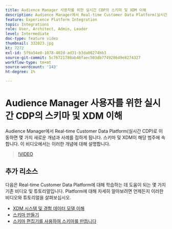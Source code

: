 ```yaml
---
title: Audience Manager 사용자를 위한 실시간 CDP의 스키마 및 XDM 이해
description: Audience Manager에서 Real-time Customer Data Platform(실시간 CDP)로 이동하면 몇 가지 새로운 개념과 사례를 접하게 됩니다. 스키마 및 XDM이 해당 범주에 속합니다. 이 비디오에서는 이러한 개념에 대해 설명합니다.
feature: Experience Platform Integration
topic: Integrations
role: User, Architect, Admin, Leader
level: Intermediate
doc-type: feature video
thumbnail: 332023.jpg
kt: 7272
exl-id: 5f9a54e0-1078-402d-ad31-b3da06274bb3
source-git-commit: 5c76721780ab46faec503db774928649e8274327
workflow-type: tm+mt
source-wordcount: '143'
ht-degree: 1%

---
```


# Audience Manager 사용자를 위한 실시간 CDP의 스키마 및 XDM 이해

Audience Manager에서 Real-time Customer Data Platform(실시간 CDP)로 이동하면 몇 가지 새로운 개념과 사례를 접하게 됩니다. 스키마 및 XDM이 해당 범주에 속합니다. 이 비디오에서는 이러한 개념에 대해 설명합니다.

>[!VIDEO](https://video.tv.adobe.com/v/3410357/?quality=12&learn=on&captions=kor)

## 추가 리소스

다음은 Real-time Customer Data Platform에 대해 학습하는 데 도움이 되는 몇 가지 기존 비디오 및 튜토리얼입니다. Platform에 대해 자세히 알아보려면 언제든지 이러한 비디오와 튜토리얼을 살펴보십시오.

* [XDM 시스템 및 경험 데이터 모델 이해](https://experienceleague.adobe.com/docs/platform-learn/tutorials/schemas/understanding-the-xdm-system-and-experience-data-model.html?lang=ko)
* [스키마 만들기](https://experienceleague.adobe.com/docs/platform-learn/tutorials/schemas/create-your-first-schema-with-out-of-the-box-components.html?lang=ko)
* [스키마 편집기를 사용하여 스키마를 만듭니다](https://experienceleague.adobe.com/docs/experience-platform/xdm/tutorials/create-schema-ui.html?lang=ko#getting-started)
